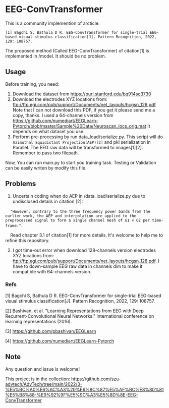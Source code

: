 # EEG-ConvTransformer

This is a community implemention of arcticle:

`[1] Bagchi S, Bathula D R. EEG-ConvTransformer for single-trial EEG-based visual stimulus classification[J]. Pattern Recognition, 2022, 129: 108757.`

The proposed method (Called EEG-ConvTransformer) of citation[1] is implemented in /model. It should be no problem.

## Usage
Before training, you need:

1) Download the dataset from https://purl.stanford.edu/bq914sc3730
2) Download the electrodes XYZ locations from: ftp://ftp.egi.com/pub/support/Documents/net_layouts/hcgsn_128.pdf 
Note that I can not download this PDF, if you get it please send me a copy, thanks. 
I used a 64-channels version from https://github.com/numediart/EEGLearn-Pytorch/blob/master/Sample%20Data/Neuroscan_locs_orig.mat
It depends on what dataset you use.
3) Perform pre-processing by run data_load/serialize.py. This script will do `Azimuthal Equidistant Projection(AEP)[2]` and pkl serialization in Parallel. 
The EEG raw data will be transformed to images[1][2].
Remember to pass two filepath.

Now, You can run main.py to start you training task. Testing or Validation can be easily writen by modify this file.

## Problems
1) Uncertain coding when do AEP in /data_load/serialize.py due to undisclosed details in citation [2]: 

&nbsp; &nbsp; `"However, contrary to the three frequency power bands from the earlier work, the AEP and interpolation are applied to the preprocessed signal to form a single channel mesh of G1 × G2 per time-frame."`. 

&nbsp; &nbsp; Read chapter 3.1 of citation[1] for more details. It's welcome to help me to refine this repository.

2) I got time-out error when download 128-channels version electrodes XYZ locations from: ftp://ftp.egi.com/pub/support/Documents/net_layouts/hcgsn_128.pdf.
I have to down-sample EEG raw data in channels dim to make it compatible with 64-channels version.

### Refs

[1] Bagchi S, Bathula D R. EEG-ConvTransformer for single-trial EEG-based visual stimulus classification[J]. Pattern Recognition, 2022, 129: 108757.

[2] Bashivan, et al. "Learning Representations from EEG with Deep Recurrent-Convolutional Neural Networks." International conference on learning representations (2016).

[3] https://github.com/pbashivan/EEGLearn

[4] https://github.com/numediart/EEGLearn-Pytorch

## Note
Any question and issue is welcome!

This project is in the collection: https://github.com/szu-advtech/AdvTech/tree/main/2022/3-%E5%BC%A0%E6%AC%A3%20%E6%8C%87%E5%AF%BC%E8%80%81%E5%B8%88-%E9%92%9F%E5%9C%A3%E5%8D%8E-EEG-ConvTransformer

